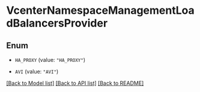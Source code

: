 # VcenterNamespaceManagementLoadBalancersProvider

## Enum


* `HA_PROXY` (value: `"HA_PROXY"`)

* `AVI` (value: `"AVI"`)


[[Back to Model list]](../README.md#documentation-for-models) [[Back to API list]](../README.md#documentation-for-api-endpoints) [[Back to README]](../README.md)


